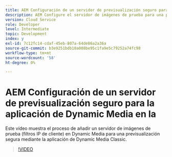```yaml
---
title: AEM Configuración de un servidor de previsualización seguro para la aplicación de Dynamic Media en la
description: AEM Configure el servidor de imágenes de prueba para una previsualización segura mediante la aplicación de Dynamic Media Classic de.
version: Cloud Service
role: Developer
level: Intermediate
topic: Development
index: y
exl-id: 7c12fc14-cdaf-45eb-807a-64de86a2a36a
source-git-commit: b3e9251bdb18a008be95c1fa9e5c79252a74fc98
workflow-type: tm+mt
source-wordcount: '58'
ht-degree: 0%

---
```


# AEM Configuración de un servidor de previsualización seguro para la aplicación de Dynamic Media en la

Este vídeo muestra el proceso de añadir un servidor de imágenes de prueba (filtros IP de cliente) en Dynamic Media para una previsualización segura mediante la aplicación de Dynamic Media Classic.

>[!VIDEO](https://video.tv.adobe.com/v/335462?quality=12&learn=on)
